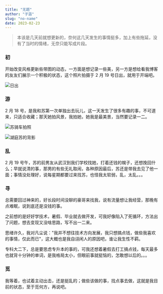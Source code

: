 ```yaml
---
title: "无题"
author: "子涵"
slug: "no-name"
date: 2023-02-23
---
```


> 本该是几天前就想更新的，奈何这几天发生的事情挺多，加上有些拖延，没有了当时的情绪，无奈只能写成片段。

### 初

开始改变风格更新些带图的动态，一方面是想记录一些美，另一方是想给看我博客的友友们展示一个积极的状态，这个照片拍摄于 2 月 19 号日出，就用于开端吧。

![日出](https://image.hyx.ink/2024/11/99eec0d79f4021555b154caa98b8ab91.webp)

### 游

2 月 18 号，是我和苏第一次单独出去玩儿，这一天发生了很多有趣的事，不可道来，只适合收藏；那天她拍风景，我拍她，她我是最美景，当然要记录一二。

![苏骑车拍照](https://image.hyx.ink/2024/11/99eec0d79f4021555b154caa98b8ab91.webp)

![湖庭苏的背影](https://image.hyx.ink/2024/11/d0fd78210a5e2a60009d76bf58e0ca3c.webp)

### 乱

2 月 19 号午，苏的前男友从武汉到我们学校找她，打着还钱的幌子，还想挽回什么；早就说清的事，那男的有些无礼取闹，各种原因最后，苏还是带我去见了他一面；事情没处理好，说每星期都要过来找苏，也怪我太软弱，乱，太乱。。。

### 寻

总需要回过神来的，好长段时间没聊的豪哥来找我，说有流量想让我经营，那晚有点难眠，说到底还是没钱的事。

之前想的是好好学技术，暑假、毕业就去做开发，可我好像陷入了死循环，方法出了问题，想去变现又没啥思路，写不出一二来。

思绪许久，我对凡尘说："我并不想往技术方向发展，我只想搞点钱，做些我喜欢的事情，仅此而已"，这大概也是我自诩闲人的原因吧，谁让我生性不羁。

专科大二下，总是要思虑专升本的事的，可我还想着暑假去打工搞点钱，每天最多也就背十分钟的单词，是我格局太小，但眼前事就挺恼的，怎敢想以后的。。。

### 觅

我等着，也试着主动出击，还是挺乱的；做些该做的事，找点事去做，这就是我目前的状态，至于觅何方，再说吧。
